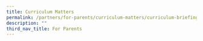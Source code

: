 ```yaml
---
title: Curriculum Matters
permalink: /partners/for-parents/curriculum-matters/curriculum-briefing-slides
description: ""
third_nav_title: For Parents
---
```


